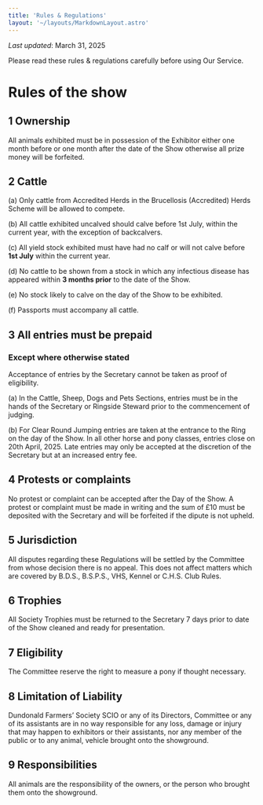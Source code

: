 ```yaml
---
title: 'Rules & Regulations'
layout: '~/layouts/MarkdownLayout.astro'
---
```


_Last updated_: March 31, 2025

Please read these rules & regulations carefully before using Our Service.

# Rules of the show

## 1 Ownership

All animals exhibited must be in possession of the Exhibitor either one month before or one month after the
date of the Show otherwise all prize money will be forfeited.

## 2 Cattle

(a) Only cattle from Accredited Herds in the Brucellosis (Accredited) Herds Scheme will be allowed to compete.

(b) All cattle exhibited uncalved should calve before 1st July, within the current year, with the exception of backcalvers.

(c) All yield stock exhibited must have had no calf or will not calve before **1st July** within the current year.

(d) No cattle to be shown from a stock in which any infectious disease has appeared within **3 months prior** to the
date of the Show.

(e) No stock likely to calve on the day of the Show to be exhibited.

(f) Passports must accompany all cattle.

## 3 All entries must be prepaid

### Except where otherwise stated

Acceptance of entries by the Secretary cannot be taken as proof of eligibility.

(a) In the Cattle, Sheep, Dogs and Pets Sections, entries must be in the hands of the Secretary or Ringside
Steward prior to the commencement of judging.

(b) For Clear Round Jumping entries are taken at the entrance to the Ring on the day of the Show. In all other
horse and pony classes, entries close on 20th April, 2025. Late entries may only be accepted at the discretion of
the Secretary but at an increased entry fee.

## 4 Protests or complaints

No protest or complaint can be accepted after the Day of the Show. A protest or complaint must be made in
writing and the sum of £10 must be deposited with the Secretary and will be forfeited if the dipute is not upheld.

## 5 Jurisdiction

All disputes regarding these Regulations will be settled by the Committee from whose decision there is no
appeal. This does not affect matters which are covered by B.D.S., B.S.P.S., VHS, Kennel or C.H.S. Club Rules.

## 6 Trophies

All Society Trophies must be returned to the Secretary 7 days prior to date of the Show cleaned and ready for
presentation.

## 7 Eligibility

The Committee reserve the right to measure a pony if thought necessary.

## 8 Limitation of Liability

Dundonald Farmers’ Society SCIO or any of its Directors, Committee or any of its assistants are in no way
responsible for any loss, damage or injury that may happen to exhibitors or their assistants, nor any member of
the public or to any animal, vehicle brought onto the showground.

## 9 Responsibilities

All animals are the responsibility of the owners, or the person who
brought them onto the showground.
